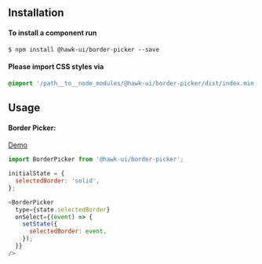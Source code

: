 ## Installation


#### To install a component run
`$ npm install @hawk-ui/border-picker --save`


#### Please import CSS styles via
```scss noeditor
@import '/path__to__node_modules/@hawk-ui/border-picker/dist/index.min.css
```


## Usage


#### Border Picker:
[Demo](https://hawk.oncrypt.co/#!/BorderPicker/1)
```js static
import BorderPicker from '@hawk-ui/border-picker';
```
```js
initialState = {
  selectedBorder: 'solid',
};

<BorderPicker
  type={state.selectedBorder}
  onSelect={(event) => {
    setState({
      selectedBorder: event,
    });
  }}
/>
```